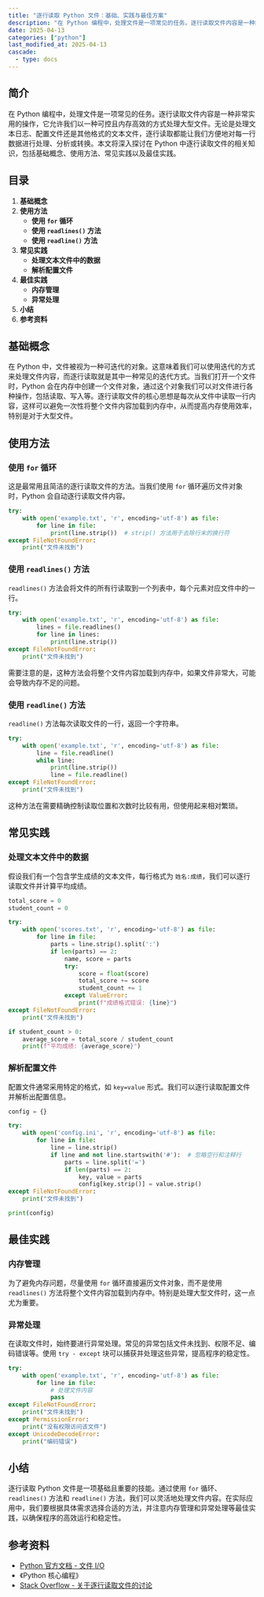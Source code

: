 ```yaml
---
title: "逐行读取 Python 文件：基础、实践与最佳方案"
description: "在 Python 编程中，处理文件是一项常见的任务。逐行读取文件内容是一种非常实用的操作，它允许我们以一种可控且内存高效的方式处理大型文件。无论是处理文本日志、配置文件还是其他格式的文本文件，逐行读取都能让我们方便地对每一行数据进行处理、分析或转换。本文将深入探讨在 Python 中逐行读取文件的相关知识，包括基础概念、使用方法、常见实践以及最佳实践。"
date: 2025-04-13
categories: ["python"]
last_modified_at: 2025-04-13
cascade:
  - type: docs
---
```



## 简介
在 Python 编程中，处理文件是一项常见的任务。逐行读取文件内容是一种非常实用的操作，它允许我们以一种可控且内存高效的方式处理大型文件。无论是处理文本日志、配置文件还是其他格式的文本文件，逐行读取都能让我们方便地对每一行数据进行处理、分析或转换。本文将深入探讨在 Python 中逐行读取文件的相关知识，包括基础概念、使用方法、常见实践以及最佳实践。

<!-- more -->
## 目录
1. **基础概念**
2. **使用方法**
    - **使用 `for` 循环**
    - **使用 `readlines()` 方法**
    - **使用 `readline()` 方法**
3. **常见实践**
    - **处理文本文件中的数据**
    - **解析配置文件**
4. **最佳实践**
    - **内存管理**
    - **异常处理**
5. **小结**
6. **参考资料**

## 基础概念
在 Python 中，文件被视为一种可迭代的对象。这意味着我们可以使用迭代的方式来处理文件内容，而逐行读取就是其中一种常见的迭代方式。当我们打开一个文件时，Python 会在内存中创建一个文件对象，通过这个对象我们可以对文件进行各种操作，包括读取、写入等。逐行读取文件的核心思想是每次从文件中读取一行内容，这样可以避免一次性将整个文件内容加载到内存中，从而提高内存使用效率，特别是对于大型文件。

## 使用方法

### 使用 `for` 循环
这是最常用且简洁的逐行读取文件的方法。当我们使用 `for` 循环遍历文件对象时，Python 会自动逐行读取文件内容。

```python
try:
    with open('example.txt', 'r', encoding='utf-8') as file:
        for line in file:
            print(line.strip())  # strip() 方法用于去除行末的换行符
except FileNotFoundError:
    print("文件未找到")
```

### 使用 `readlines()` 方法
`readlines()` 方法会将文件的所有行读取到一个列表中，每个元素对应文件中的一行。

```python
try:
    with open('example.txt', 'r', encoding='utf-8') as file:
        lines = file.readlines()
        for line in lines:
            print(line.strip())
except FileNotFoundError:
    print("文件未找到")
```

需要注意的是，这种方法会将整个文件内容加载到内存中，如果文件非常大，可能会导致内存不足的问题。

### 使用 `readline()` 方法
`readline()` 方法每次读取文件的一行，返回一个字符串。

```python
try:
    with open('example.txt', 'r', encoding='utf-8') as file:
        line = file.readline()
        while line:
            print(line.strip())
            line = file.readline()
except FileNotFoundError:
    print("文件未找到")
```

这种方法在需要精确控制读取位置和次数时比较有用，但使用起来相对繁琐。

## 常见实践

### 处理文本文件中的数据
假设我们有一个包含学生成绩的文本文件，每行格式为 `姓名:成绩`，我们可以逐行读取文件并计算平均成绩。

```python
total_score = 0
student_count = 0

try:
    with open('scores.txt', 'r', encoding='utf-8') as file:
        for line in file:
            parts = line.strip().split(':')
            if len(parts) == 2:
                name, score = parts
                try:
                    score = float(score)
                    total_score += score
                    student_count += 1
                except ValueError:
                    print(f"成绩格式错误: {line}")
except FileNotFoundError:
    print("文件未找到")

if student_count > 0:
    average_score = total_score / student_count
    print(f"平均成绩: {average_score}")
```

### 解析配置文件
配置文件通常采用特定的格式，如 `key=value` 形式。我们可以逐行读取配置文件并解析出配置信息。

```python
config = {}

try:
    with open('config.ini', 'r', encoding='utf-8') as file:
        for line in file:
            line = line.strip()
            if line and not line.startswith('#'):  # 忽略空行和注释行
                parts = line.split('=')
                if len(parts) == 2:
                    key, value = parts
                    config[key.strip()] = value.strip()
except FileNotFoundError:
    print("文件未找到")

print(config)
```

## 最佳实践

### 内存管理
为了避免内存问题，尽量使用 `for` 循环直接遍历文件对象，而不是使用 `readlines()` 方法将整个文件内容加载到内存中。特别是处理大型文件时，这一点尤为重要。

### 异常处理
在读取文件时，始终要进行异常处理。常见的异常包括文件未找到、权限不足、编码错误等。使用 `try - except` 块可以捕获并处理这些异常，提高程序的稳定性。

```python
try:
    with open('example.txt', 'r', encoding='utf-8') as file:
        for line in file:
            # 处理文件内容
            pass
except FileNotFoundError:
    print("文件未找到")
except PermissionError:
    print("没有权限访问该文件")
except UnicodeDecodeError:
    print("编码错误")
```

## 小结
逐行读取 Python 文件是一项基础且重要的技能。通过使用 `for` 循环、`readlines()` 方法和 `readline()` 方法，我们可以灵活地处理文件内容。在实际应用中，我们要根据具体需求选择合适的方法，并注意内存管理和异常处理等最佳实践，以确保程序的高效运行和稳定性。

## 参考资料
- [Python 官方文档 - 文件 I/O](https://docs.python.org/3/tutorial/inputoutput.html#reading-and-writing-files)
- 《Python 核心编程》
- [Stack Overflow - 关于逐行读取文件的讨论](https://stackoverflow.com/questions/tagged/read-file-line-by-line+python)